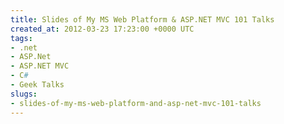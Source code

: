 ```yaml
---
title: Slides of My MS Web Platform & ASP.NET MVC 101 Talks
created_at: 2012-03-23 17:23:00 +0000 UTC
tags:
- .net
- ASP.Net
- ASP.NET MVC
- C#
- Geek Talks
slugs:
- slides-of-my-ms-web-platform-and-asp-net-mvc-101-talks
---
```

